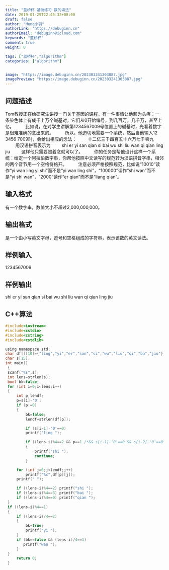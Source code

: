 ```yaml
---
title: "蓝桥杯 基础练习 数的读法"
date: 2019-01-29T22:45:32+08:00
draft: false
author: "Meng小羽"
authorLink: "https://debuginn.cn"
authorEmail: "debuginn@icloud.com"
keywords: "蓝桥杯"
comment: true
weight: 0

tags: ["蓝桥杯","algorithm"]
categories: ["algorithm"]


image: "https://image.debuginn.cn/202303241303887.jpg"
imagePreview: "https://image.debuginn.cn/202303241303887.jpg"
---
```


## 问题描述

Tom教授正在给研究生讲授一门关于基因的课程，有一件事情让他颇为头疼：一条染色体上有成千上万个碱基对，它们从0开始编号，到几百万，几千万，甚至上亿。
　　
比如说，在对学生讲解第1234567009号位置上的碱基时，光看着数字是很难准确的念出来的。
　　
所以，他迫切地需要一个系统，然后当他输入12 3456 7009时，会给出相应的念法：
　　
十二亿三千四百五十六万七千零九
　　
用汉语拼音表示为
　　
shi er yi san qian si bai wu shi liu wan qi qian ling jiu
　　
这样他只需要照着念就可以了。
　　
你的任务是帮他设计这样一个系统：给定一个阿拉伯数字串，你帮他按照中文读写的规范转为汉语拼音字串，相邻的两个音节用一个空格符格开。
　　
注意必须严格按照规范，比如说“10010”读作“yi wan ling yi shi”而不是“yi wan ling shi”，“100000”读作“shi wan”而不是“yi shi wan”，“2000”读作“er qian”而不是“liang qian”。

## 输入格式

有一个数字串，数值大小不超过2,000,000,000。

## 输出格式

是一个由小写英文字母，逗号和空格组成的字符串，表示该数的英文读法。

## 样例输入

1234567009

## 样例输出

shi er yi san qian si bai wu shi liu wan qi qian ling jiu

## C++算法

```c
#include<iostream>
#include<cstdio>
#include<cstring>
#include<cstdlib>

using namespace std;
char df[][10]={"ling","yi","er","san","si","wu","liu","qi","ba","jiu"};
char s[15];
int main()
 {
 scanf("%s",s);
 int lens=strlen(s);
 bool bk=false;
 for (int i=0;i<lens;i++)
 {
     int p,lendf;
     p=s[i]-'0';
     if (p!=0)
     {
         bk=false;
         lendf=strlen(df[p]);

         if (s[i-1]-'0'==0) 
         printf("ling ");

         if ((lens-i)%4==2 && p==1 /*&& s[i-1]-'0'==0 && s[i-2]-'0'==0*/ && i==0)
         {
             printf("shi ");
             continue;
         }

     for (int j=0;j<lendf;j++)
         printf("%c",df[p][j]);
     printf(" ");

     if ((lens-i)%4==2) printf("shi ");
     if ((lens-i)%4==3) printf("bai ");
     if ((lens-i)%4==0) printf("qian ");
 }
 if ((lens-i)%4==1)
 {
     if ((lens-i)/4==2)
     {
         bk=true;
         printf("yi ");
     }
     if (bk==false && (lens-i)/4==1) 
        printf("wan ");
     }
 }
     return 0;
 } 
```